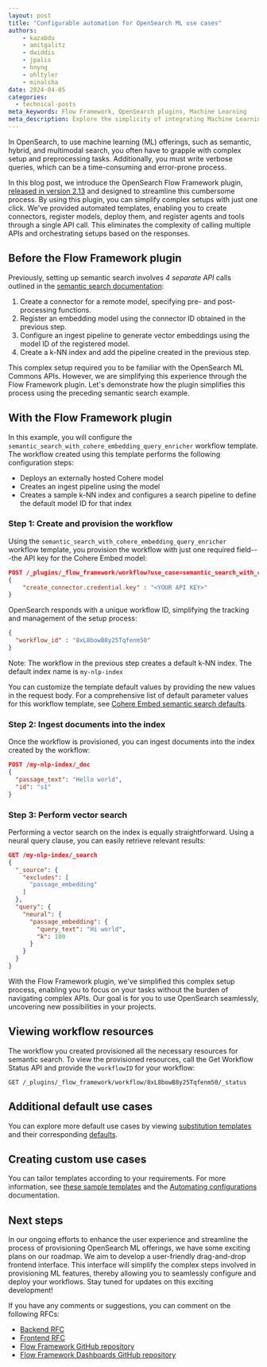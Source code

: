 ```yaml
---
layout: post
title: "Configurable automation for OpenSearch ML use cases"
authors:
    - kazabdu
    - amitgalitz
    - dwiddis
    - jpalis
    - hnyng
    - ohltyler
    - minalsha
date: 2024-04-05
categories:
  - technical-posts
meta_keywords: Flow Framework, OpenSearch plugins, Machine Learning
meta_description: Explore the simplicity of integrating Machine Learning capabilities within OpenSearch through an innovative and groundbreaking framework designed to simplify complex setup tasks.
---
```


In OpenSearch, to use machine learning (ML) offerings, such as semantic, hybrid, and multimodal search, you often have to grapple with complex setup and preprocessing tasks. Additionally, you must write verbose queries, which can be a time-consuming and error-prone process.

In this blog post, we introduce the OpenSearch Flow Framework plugin, [released in version 2.13](https://opensearch.org/blog/2.13-is-ready-for-download/) and designed to streamline this cumbersome process. By using this plugin, you can simplify complex setups with just one click. We've provided automated templates, enabling you to create connectors, register models, deploy them, and register agents and tools through a single API call. This eliminates the complexity of calling multiple APIs and orchestrating setups based on the responses.

## Before the Flow Framework plugin

Previously, setting up semantic search involves *4 separate API* calls outlined in the [semantic search documentation](https://opensearch.org/docs/latest/search-plugins/semantic-search/):

1. Create a connector for a remote model, specifying pre- and post-processing functions.
2. Register an embedding model using the connector ID obtained in the previous step.
3. Configure an ingest pipeline to generate vector embeddings using the model ID of the registered model.
4. Create a k-NN index and add the pipeline created in the previous step.

This complex setup required you to be familiar with the OpenSearch ML Commons APIs. However, we are simplifying this experience through the Flow Framework plugin. Let's demonstrate how the plugin simplifies this process using the preceding semantic search example.

## With the Flow Framework plugin

In this example, you will configure the `semantic_search_with_cohere_embedding_query_enricher` workflow template. The workflow created using this template performs the following configuration steps:

* Deploys an externally hosted Cohere model
* Creates an ingest pipeline using the model
* Creates a sample k-NN index and configures a search pipeline to define the default model ID for that index

### Step 1: Create and provision the workflow

Using the `semantic_search_with_cohere_embedding_query_enricher` workflow template, you provision the workflow with just one required field---the API key for the Cohere Embed model:

```json
POST /_plugins/_flow_framework/workflow?use_case=semantic_search_with_cohere_embedding_query_enricher&provision=true
{
    "create_connector.credential.key" : "<YOUR API KEY>"
}
```

OpenSearch responds with a unique workflow ID, simplifying the tracking and management of the setup process:

```json
{
  "workflow_id" : "8xL8bowB8y25Tqfenm50"
}
```

Note: The workflow in the previous step creates a default k-NN index. The default index name is `my-nlp-index`

You can customize the template default values by providing the new values in the request body. For a comprehensive list of default parameter values for this workflow template, see [Cohere Embed semantic search defaults](https://github.com/opensearch-project/flow-framework/blob/2.13/src/main/resources/defaults/cohere-embedding-semantic-search-defaults.json).

### Step 2: Ingest documents into the index

Once the workflow is provisioned, you can ingest documents into the index created by the workflow:

```json
POST /my-nlp-index/_doc
{
  "passage_text": "Hello world",
  "id": "s1"
}
```

### Step 3: Perform vector search

Performing a vector search on the index is equally straightforward. Using a neural query clause, you can easily retrieve relevant results:

```json
GET /my-nlp-index/_search
{
  "_source": {
    "excludes": [
      "passage_embedding"
    ]
  },
  "query": {
    "neural": {
      "passage_embedding": {
        "query_text": "Hi world",
        "k": 100
      }
    }
  }
}
```

With the Flow Framework plugin, we've simplified this complex setup process, enabling you to focus on your tasks without the burden of navigating complex APIs. Our goal is for you to use OpenSearch seamlessly, uncovering new possibilities in your projects.

## Viewing workflow resources

The workflow you created provisioned all the necessary resources for semantic search. To view the provisioned resources, call the Get Workflow Status API and provide the `workflowID` for your workflow:

```
GET /_plugins/_flow_framework/workflow/8xL8bowB8y25Tqfenm50/_status
```

## Additional default use cases

You can explore more default use cases by viewing [substitution templates](https://github.com/opensearch-project/flow-framework/tree/2.13/src/main/resources/substitutionTemplates) and their corresponding [defaults](https://github.com/opensearch-project/flow-framework/tree/2.13/src/main/resources/defaults).

## Creating custom use cases

You can tailor templates according to your requirements. For more information, see [these sample templates](https://github.com/opensearch-project/flow-framework/tree/main/sample-templates) and the [Automating configurations](https://opensearch.org/docs/latest/automating-configurations/index/) documentation.

## Next steps

In our ongoing efforts to enhance the user experience and streamline the process of provisioning OpenSearch ML offerings, we have some exciting plans on our roadmap. We aim to develop a user-friendly drag-and-drop frontend interface. This interface will simplify the complex steps involved in provisioning ML features, thereby allowing you to seamlessly configure and deploy your workflows. Stay tuned for updates on this exciting development!

If you have any comments or suggestions, you can comment on the following RFCs:

- [Backend RFC](https://github.com/opensearch-project/OpenSearch/issues/9213)
- [Frontend RFC](https://github.com/opensearch-project/OpenSearch-Dashboards/issues/4755)
- [Flow Framework GitHub repository](https://github.com/opensearch-project/flow-framework)
- [Flow Framework Dashboards GitHub repository](https://github.com/opensearch-project/dashboards-flow-framework)
